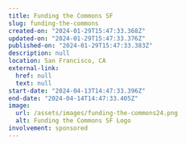 ```yaml
---
title: Funding the Commons SF
slug: funding-the-commons
created-on: "2024-01-29T15:47:33.368Z"
updated-on: "2024-01-29T15:47:33.376Z"
published-on: "2024-01-29T15:47:33.383Z"
description: null
location: San Francisco, CA
external-link:
  href: null
  text: null
start-date: "2024-04-13T14:47:33.396Z"
end-date: "2024-04-14T14:47:33.405Z"
image:
  url: /assets/images/funding-the-commons24.png
  alt: Funding the Commons SF Logo
involvement: sponsored
---
```

